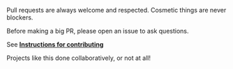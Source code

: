Pull requests are always welcome and respected. Cosmetic things are never blockers.

Before making a big PR, please open an issue to ask questions.

See **[Instructions for contributing](https://github.com/spencermountain/wtf_wikipedia/wiki/Contributing)**

Projects like this done collaboratively, or not at all!
